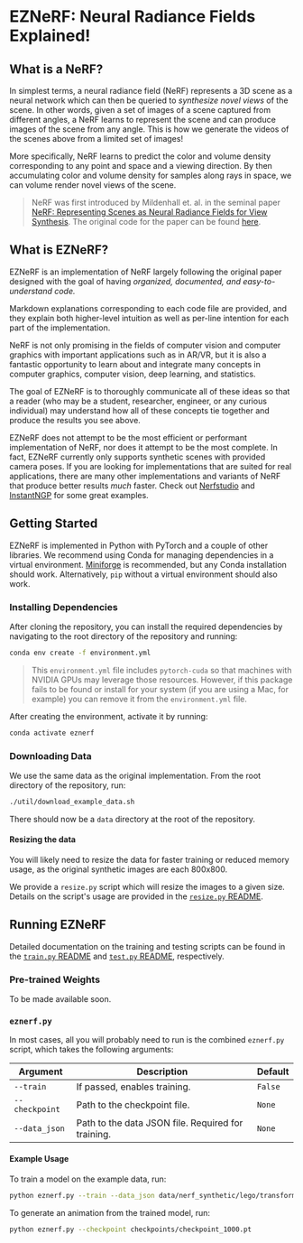 # EZNeRF: Neural Radiance Fields Explained!

## What is a NeRF?
In simplest terms, a neural radiance field (NeRF) represents a 3D scene as a neural network which can then be queried to *synthesize novel views* of the scene. In other words, given a set of images of a scene captured from different angles, a NeRF learns to represent the scene and can produce images of the scene from any angle. This is how we generate the videos of the scenes above from a limited set of images!

More specifically, NeRF learns to predict the color and volume density corresponding to any point and space and a viewing direction. By then accumulating color and volume density for samples along rays in space, we can volume render novel views of the scene.

> NeRF was first introduced by Mildenhall et. al. in the seminal paper [NeRF: Representing Scenes as Neural Radiance Fields for View Synthesis](https://arxiv.org/abs/2003.08934). The original code for the paper can be found [here](https://github.com/bmild/nerf).

## What is EZNeRF?
EZNeRF is an implementation of NeRF largely following the original paper designed with the goal of having *organized, documented, and easy-to-understand code.*

Markdown explanations corresponding to each code file are provided, and they explain both higher-level intuition as well as per-line intention for each part of the implementation.

NeRF is not only promising in the fields of computer vision and computer graphics with important applications such as in AR/VR, but it is also a fantastic opportunity to learn about and integrate many concepts in computer graphics, computer vision, deep learning, and statistics.

The goal of EZNeRF is to thoroughly communicate all of these ideas so that a reader (who may be a student, researcher, engineer, or any curious individual) may understand how all of these concepts tie together and produce the results you see above.

EZNeRF does not attempt to be the most efficient or performant implementation of NeRF, nor does it attempt to be the most complete. In fact, EZNeRF currently only supports synthetic scenes with provided camera poses. If you are looking for implementations that are suited for real applications, there are many other implementations and variants of NeRF that produce better results *much* faster. Check out [Nerfstudio](https://nerf.studio/) and [InstantNGP](https://github.com/NVlabs/instant-ngp) for some great examples.

## Getting Started
EZNeRF is implemented in Python with PyTorch and a couple of other libraries. We recommend using Conda for managing dependencies in a virtual environment. [Miniforge](https://github.com/conda-forge/miniforge) is recommended, but any Conda installation should work. Alternatively, `pip` without a virtual environment should also work.

### Installing Dependencies

After cloning the repository, you can install the required dependencies by navigating to the root directory of the repository and running:
```sh
conda env create -f environment.yml
```
> This `environment.yml` file includes `pytorch-cuda` so that machines with NVIDIA GPUs may leverage those resources. However, if this package fails to be found or install for your system (if you are using a Mac, for example) you can remove it from the `environment.yml` file.

After creating the environment, activate it by running:
```sh
conda activate eznerf
```

### Downloading Data
We use the same data as the original implementation.
From the root directory of the repository, run:
```sh
./util/download_example_data.sh
```
There should now be a `data` directory at the root of the repository.

#### Resizing the data
You will likely need to resize the data for faster training or reduced memory usage, as the original synthetic images are each 800x800.

We provide a `resize.py` script which will resize the images to a given size. Details on the script's usage are provided in the [`resize.py` README](util/resize/README.md).

## Running EZNeRF
Detailed documentation on the training and testing scripts can be found in the [`train.py` README](train/README.md) and [`test.py` README](test/README.md), respectively.

### Pre-trained Weights
To be made available soon.

### `eznerf.py`
In most cases, all you will probably need to run is the combined `eznerf.py` script, which takes the following arguments:

| Argument | Description | Default |
| --- | --- | --- |
| `--train` | If passed, enables training. | `False` |
| `--checkpoint` | Path to the checkpoint file. | `None` |
| `--data_json` | Path to the data JSON file. Required for training. | `None` |

#### Example Usage
To train a model on the example data, run:
```sh
python eznerf.py --train --data_json data/nerf_synthetic/lego/transforms_train.json
```

To generate an animation from the trained model, run:
```sh
python eznerf.py --checkpoint checkpoints/checkpoint_1000.pt
```
